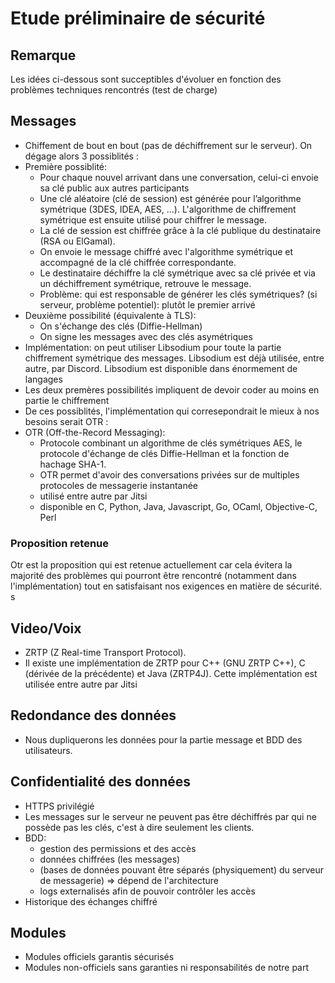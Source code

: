 # Etude préliminaire de sécurité

## Remarque

Les idées ci-dessous sont succeptibles d'évoluer en fonction des problèmes techniques rencontrés (test de charge)

## Messages

- Chiffement de bout en bout (pas de déchiffrement sur le serveur). On dégage alors 3 possiblités :
- Première possiblité:
    * Pour chaque nouvel arrivant dans une conversation, celui-ci envoie sa clé public aux autres participants
    * Une clé aléatoire (clé de session) est générée pour l’algorithme symétrique (3DES, IDEA, AES, ...). L'algorithme de chiffrement symétrique est ensuite utilisé pour chiffrer le message.
    * La clé de session est chiffrée grâce à la clé publique du destinataire (RSA ou ElGamal).
    * On envoie le message chiffré avec l'algorithme symétrique et accompagné de la clé chiffrée correspondante.
    * Le destinataire déchiffre la clé symétrique avec sa clé privée et via un déchiffrement symétrique, retrouve le message.
    * Problème: qui est responsable de générer les clés symétriques? (si serveur, problème potentiel): plutôt le premier arrivé
- Deuxième possibilité (équivalente à TLS):
    * On s'échange des clés (Diffie-Hellman)
    * On signe les messages avec des clés asymétriques
- Implémentation: on peut utiliser Libsodium pour toute la partie chiffrement symétrique des messages. Libsodium est déjà utilisée, entre autre, par Discord. Libsodium est disponible dans énormement de langages
- Les deux premères possibilités impliquent de devoir coder au moins en partie le chiffrement
- De ces possiblités, l'implémentation qui corresepondrait le mieux à nos besoins serait OTR :
- OTR (Off-the-Record Messaging):
    * Protocole combinant un algorithme de clés symétriques AES, le protocole d'échange de clés Diffie-Hellman et la fonction de hachage SHA-1.
    * OTR permet d'avoir des conversations privées sur de multiples protocoles de messagerie instantanée
    * utilisé entre autre par Jitsi
    * disponible en C, Python, Java, Javascript, Go, OCaml, Objective-C, Perl

### Proposition retenue

Otr est la proposition qui est retenue actuellement car cela évitera la majorité des problèmes qui pourront être rencontré (notamment dans l'implémentation) tout en satisfaisant nos exigences en matière de sécurité.
s
## Video/Voix

- ZRTP (Z Real-time Transport Protocol).
- Il existe une implémentation de ZRTP pour C++ (GNU ZRTP C++), C (dérivée de la précédente) et Java (ZRTP4J). Cette implémentation est utilisée entre autre par Jitsi

## Redondance des données

- Nous dupliquerons les données pour la partie message et BDD des utilisateurs.

## Confidentialité des données

- HTTPS privilégié
- Les messages sur le serveur ne peuvent pas être déchiffrés par qui ne possède pas les clés, c'est à dire seulement les clients.
- BDD:
    * gestion des permissions et des accès
    * données chiffrées (les messages)
    * (bases de données pouvant être séparés (physiquement) du serveur de messagerie) => dépend de l'architecture
    * logs externalisés afin de pouvoir contrôler les accès
- Historique des échanges chiffré

## Modules

- Modules officiels garantis sécurisés
- Modules non-officiels sans garanties ni responsabilités de notre part

